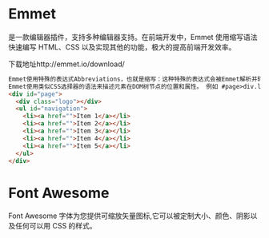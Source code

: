 # Emmet

是一款编辑器插件，支持多种编辑器支持。在前端开发中，Emmet 使用缩写语法快速编写 HTML、CSS 以及实现其他的功能，极大的提高前端开发效率。

下载地址http://emmet.io/download/

```html
Emmet使用特殊的表达式Abbreviations，也就是缩写：这种特殊的表达式会被Emmet解析并转义成结构化的代码块。
Emmet使用类似CSS选择器的语法来描述元素在DOM树节点的位置和属性。 例如 #page>div.logo+ul#navigation>li*5>a{Item $} 会被转义成
<div id="page">
  <div class="logo"></div>
  <ul id="navigation">
    <li><a href="">Item 1</a></li>
    <li><a href="">Item 2</a></li>
    <li><a href="">Item 3</a></li>
    <li><a href="">Item 4</a></li>
    <li><a href="">Item 5</a></li>
  </ul>
</div>
```

# Font Awesome

Font Awesome 字体为您提供可缩放矢量图标,它可以被定制大小、颜色、阴影以及任何可以用 CSS 的样式。

#
